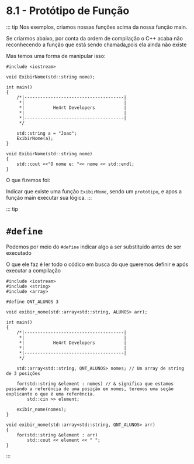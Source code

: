 # 8.1 - Protótipo de Função

::: tip
Nos exemplos, criamos nossas funções acima da nossa função main.

Se criarmos abaixo, por conta da ordem de compilação o C++ acaba não reconhecendo a função que está sendo chamada,pois ela ainda não existe

Mas temos uma forma de manipular isso:

```cpp{0}
#include <iostream>

void ExibirNome(std::string nome);

int main() 
{
    /*|--------------------------------------|
     *|                                      |
     *|           He4rt Developers           |
     *|                                      |
     *|--------------------------------------|
     */

    std::string a = "Joao";
    ExibirNome(a);
}

void ExibirNome(std::string nome) 
{
    std::cout <<"O nome e: "<< nome << std::endl;
}
```

O que fizemos foi:

Indicar que existe uma função `ExibirNome`, sendo um `protótipo`, e apos a função main executar sua lógica.
:::

::: tip

# `#define`

Podemos por meio do `#define` indicar algo a ser substituido antes de ser executado

O que ele faz é ler todo o códico em busca do que queremos definir e após executar a compilação


```cpp{0}
#include <iostream>
#include <string>
#include <array>

#define QNT_ALUNOS 3

void exibir_nome(std::array<std::string, ALUNOS> arr);

int main() 
{
    /*|--------------------------------------|
     *|                                      |
     *|           He4rt Developers           |
     *|                                      |
     *|--------------------------------------|
     */

    std::array<std::string, QNT_ALUNOS> nomes; // Um array de string de 3 posições

    for(std::string &element : nomes) // & significa que estamos passando a referência de uma posição em nomes, teremos uma seção explicanto o que é uma referência.
        std::cin >> element;

    exibir_nome(nomes);
}

void exibir_nome(std::array<std::string, QNT_ALUNOS> arr) 
{
    for(std::string &element : arr)
        std::cout << element << " ";
}
```
:::